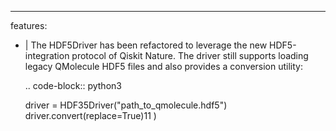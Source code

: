 ---
features:
  - |
    The HDF5Driver has been refactored to leverage the new HDF5-integration
    protocol of Qiskit Nature. The driver still supports loading legacy
    QMolecule HDF5 files and also provides a conversion utility:

    .. code-block:: python3

      driver = HDF35Driver("path_to_qmolecule.hdf5")
      driver.convert(replace=True)11
)
